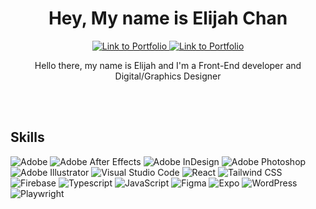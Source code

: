 <h1 align="center">Hey, My name is Elijah Chan</h1>

<p align="center">  
  <a href="https://elijahchan.ca/">
    <img alt="Link to Portfolio" title="Check out my Portfolio" target="_blank" src="https://img.shields.io/badge/Elijah's-Portfolio-CABDB9">
  </a>
    <a href="https://www.linkedin.com/in/elijahrc-chan/">
    <img alt="Link to Portfolio" title="Check out my Portfolio" target="_blank" src="https://img.shields.io/badge/Elijah's-Linkedin-blue">
  </a>
<p align="center">Hello there, my name is Elijah and I'm a Front-End developer and Digital/Graphics Designer</p>
  
  <br><br>
</p>

<h2>Skills</h2>
<p>
<img alt="Adobe" src="https://img.shields.io/badge/Adobe-%FF0000.svg?style=for-the-badgelogo=adobe&logoColor=white">
<img alt="Adobe After Effects" src="https://img.shields.io/badge/Adobee%20After%20Effects-9999FF.svg?logo=adobe-after-effects&logoColor=white">
<img alt="Adobe InDesign" src="https://img.shields.io/badge/Adobe%20InDesign-FF3366.svg?logo=adobe-indesign&logoColor=white">
<img alt="Adobe Photoshop" src="https://img.shields.io/badge/Adobe%20Photoshop-31A8FF.svg?logo=adobe-photoshop&logoColor=white">
<img alt="Adobe Illustrator" src="https://img.shields.io/badge/Adobe%20Illustrator-FF9A00.svg?logo=adobe-illustrator&logoColor=white">
<img alt="Visual Studio Code" src="https://img.shields.io/badge/visual%20studio%20code-007ACC.svg?logo=visual-studio-code&logoColor=white">
<img alt="React" src="https://img.shields.io/badge/React-61DAFB.svg?logo=React&logoColor=white">
<img alt="Tailwind CSS" src="https://img.shields.io/badge/Tailwind%20CSS-06B6D4.svg?logo=tailwind-css&logoColor=white">
<img alt="Firebase" src="https://img.shields.io/badge/Firebase-FFCA28.svg?logo=firebase&logoColor=white">
<img alt="Typescript" src="https://img.shields.io/badge/Typescript-3178C6.svg?logo=typescript&logoColor=white">
<img alt="JavaScript" src="https://img.shields.io/badge/JavaScript-F7DF1E.svg?logo=javacript&logoColor=white">
<img alt="Figma" src="https://img.shields.io/badge/Figma-%F24E1E.svg?logo=figma&logoColor=white">
<img alt="Expo" src="https://img.shields.io/badge/Expo-000020.svg?logo=expo&logoColor=white">
<img alt="WordPress" src="https://img.shields.io/badge/WordPress-21759B.svg?logo=wordpress&logoColor=white">
<img alt="Playwright" src="https://img.shields.io/badge/Playwright-2EAD33.svg?logo=playwright&logoColor=white">
<br>
</p>
